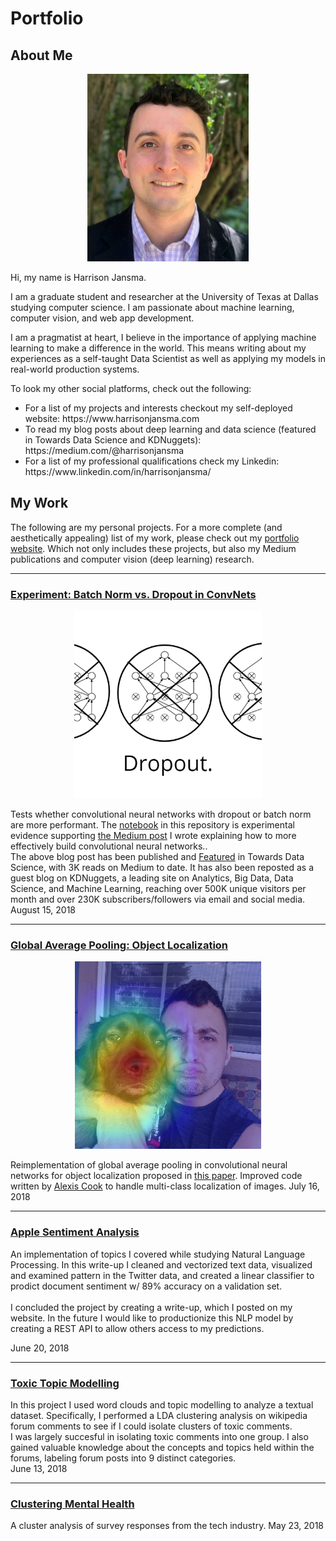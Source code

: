 # Portfolio


## About Me
<p align="center">
<img src="images/harrison.png" height=300></p>

Hi, my name is Harrison Jansma.

I am a graduate student and researcher at the University of Texas at Dallas studying computer science. I am passionate about machine learning, computer vision, and web app development.	

I am a pragmatist at heart, I believe in the importance of applying machine learning to make a difference in the world. This means writing about my experiences as a self-taught Data Scientist as well as applying my models in real-world production systems.


<p>
To look my other social platforms, check out the following:
</p>

<ul>
<li>
  For a list of my projects and interests checkout my self-deployed website: https://www.harrisonjansma.com 

  
  <li>
  To read my blog posts about deep learning and data science (featured in Towards Data Science and KDNuggets): https://medium.com/@harrisonjansma
  
  <li>
  For a list of my professional qualifications check my Linkedin: https://www.linkedin.com/in/harrisonjansma/
  </ul>

## My Work
The following are my personal projects. For a more complete (and aesthetically appealing) list of my work, please check out my <a href="https://www.harrisonjansma.com">portfolio website</a>. Which not only includes these projects, but also my Medium publications and computer vision (deep learning) research.


<hr>

### [Experiment: Batch Norm vs. Dropout in ConvNets](https://github.com/harrisonjansma/Portfolio/blob/master/Experiment-BatchNorm-vs-Dropout/08-12-18%20Batch%20Norm%20vs%20Dropout.ipynb)
<p align="center">
<img src="images/dropout.png" height=300 width=300></p>
Tests whether convolutional neural networks with dropout or batch norm are more performant. The <a href="https://github.com/harrisonjansma/Portfolio/blob/master/Experiment-BatchNorm-vs-Dropout/08-12-18%20Batch%20Norm%20vs%20Dropout.ipynb">notebook</a> in this repository is experimental evidence supporting <a href="https://towardsdatascience.com/dont-use-dropout-in-convolutional-networks-81486c823c16">the Medium post</a> I wrote explaining how to more effectively build convolutional neural networks.. 
<br>
The above blog post has been published and <a href="https://towardsdatascience.com/weekly-selection-aug-17-2018-4ad31bfe7c37">Featured</a> in Towards Data Science, with 3K reads on Medium to date. It has also been reposted as a guest blog on KDNuggets, a leading site on Analytics, Big Data, Data Science, and Machine Learning, reaching over 500K unique visitors per month and over 230K subscribers/followers via email and social media. 
August 15, 2018

<hr>

### [Global Average Pooling: Object Localization](https://www.harrisonjansma.com/GAP.html)
<p align="center">
<img src="images/hucklecover2.png" height=300 width=300></p>
Reimplementation of  global average pooling in convolutional neural networks for object localization proposed in <a href="http://cnnlocalization.csail.mit.edu/Zhou_Learning_Deep_Features_CVPR_2016_paper.pdf">this paper</a>. Improved code written by <a href="https://alexisbcook.github.io/2017/global-average-pooling-layers-for-object-localization/">Alexis Cook</a> to handle multi-class localization of images.
July 16, 2018

<hr>

### [Apple Sentiment Analysis](https://www.harrisonjansma.com/apple.html)
An implementation of topics I covered while studying Natural Language Processing. In this write-up I cleaned and vectorized text data, visualized and examined pattern in the Twitter data, and created a linear classifier to prodict document sentiment w/ 89% accuracy on a validation set.  
<br>
I concluded the project by creating a write-up, which I posted on my website. In the future I would like to productionize this NLP model by creating a REST API to allow others access to my predictions.

June 20, 2018

<hr>

### [Toxic Topic Modelling](https://www.harrisonjansma.com/toxic.html)
In this project I used word clouds and topic modelling to analyze a textual dataset. Specifically, I performed a LDA clustering analysis on wikipedia forum comments to see if I could isolate clusters of toxic comments.
<br>
I was largely succesful in isolating toxic comments into one group. I also gained valuable knowledge about the concepts and topics held within the forums, labeling forum posts into 9 distinct categories.  
June 13, 2018

<hr>

### [Clustering Mental Health](https://www.harrisonjansma.com/Clustering.html)
A cluster analysis of survey responses from the tech industry.
May 23, 2018





